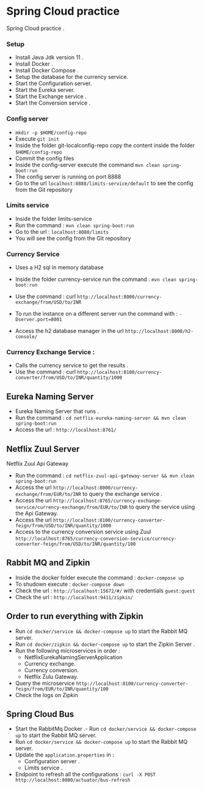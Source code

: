 # Spring Cloud practice

Spring Cloud practice .

### Setup

- Install Java Jdk version 11 .
- Install Docker .
- Install Docker Compose .
- Setup the database for the currency service.
- Start the Configuration server.
- Start the Eureka server.
- Start the Exchange service .
- Start the Conversion service .

### Config server

- `mkdir -p $HOME/config-repo`
- Execute `git init`
- Inside the folder git-localconfig-repo copy the content inside the folder `$HOME/config-repo`
- Commit the config files
- Inside the config-server execute the command `mvn clean spring-boot:run`
- The config server is running on port 8888
- Go to the url `localhost:8888/limits-service/default` to see the config from the Git repository

### Limits service

- Inside the folder limits-service
- Run the command : `mvn clean spring-boot:run`
- Go to the url : `localhost:8080/limits`
- You will see the config from the Git repository

### Currency Service

- Uses a H2 sql in memory database

- Inside the folder currency-service run the command : `mvn clean spring-boot:run`
- Use the command : curl `http://localhost:8000/currency-exchange/from/USD/to/INR`
- To run the instance on a different server run the command with : `-Dserver.port=8001`
- Access the h2 database manager in the url `http://localhost:8000/h2-console/`

### Currency Exchange Service :

- Calls the currency service to get the results .
- Use the command : curl `http://localhost:8100/currency-converter/from/USD/to/INR/quantity/1000`

## Eureka Naming Server

- Eureka Naming Server that runs .
- Run the command : `cd netflix-eureka-naming-server && mvn clean spring-boot:run`
- Access the url : `http://localhost:8761/`

## Netflix Zuul Server

Netflix Zuul Api Gateway

- Run the command : `cd netflix-zuul-api-gateway-server && mvn clean spring-boot:run`
- Access the url `http://localhost:8000/currency-exchange/from/EUR/to/INR` to query the exchange service .
- Access the url `http://localhost:8765/currency-exchange-service/currency-exchange/from/EUR/to/INR` to query the service using the Api Gateway.
- Access the url `http://localhost:8100/currency-converter-feign/from/USD/to/INR/quantity/1000`
- Access to the currency conversion service using Zuul `http://localhost:8765/currency-conversion-service/currency-converter-feign/from/USD/to/INR/quantity/100`

## Rabbit MQ and Zipkin

- Inside the docker folder execute the command : `docker-compose up`
- To shudown execute : `docker-compose down`
- Check the url : `http://localhost:15672/#/` with credentials `guest:guest`
- Check the url : `http://localhost:9411/zipkin/`

## Order to run everything with Zipkin

- Run `cd docker/service && docker-compose up` to start the Rabbit MQ server.
- Run `cd docker/zipkin && docker-compose up` to start the Zipkin Server .
- Run the following microservices in order :
  - NetflixEurekaNamingServerApplication
  - Currency exchange.
  - Currency conversion.
  - Netflix Zulu Gateway.
- Query the microservice `http://localhost:8100/currency-converter-feign/from/EUR/to/INR/quantity/100`
- Check the logs on Zipkin

## Spring Cloud Bus

- Start the RabbitMq Docker .- Run `cd docker/service && docker-compose up` to start the Rabbit MQ server.
- Run `cd docker/service && docker-compose up` to start the Rabbit MQ server.
- Update the `application.properties` in :
  - Configuration server .
  - Limits service .
- Endpoint to refresh all the configurations : `curl -X POST http://localhost:8080/actuator/bus-refresh`
